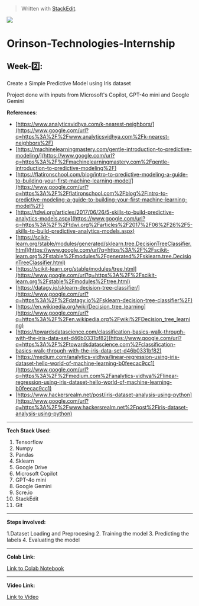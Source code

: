﻿


> Written with [StackEdit](https://stackedit.io/).

<img align="center" src="https://media.licdn.com/dms/image/v2/D4D0BAQE-K-DGUOJLfA/company-logo_200_200/company-logo_200_200/0/1723583895167/orinsontechnologies_logo?e=2147483647&v=beta&t=UMjMF0paVp2BOXZoO_NAwknwlcXtbMfDz83tedluJvs">

# Orinson-Technologies-Internship

## Week-2️⃣:

Create a Simple Predictive Model using Iris dataset

Project done with inputs from Microsoft's Copilot, GPT-4o mini and Google Gemini

**References**:

 -  [https://www.analyticsvidhya.com/k-nearest-neighbors/](https://www.google.com/url?q=https%3A%2F%2Fwww.analyticsvidhya.com%2Fk-nearest-neighbors%2F)
 -  [https://machinelearningmastery.com/gentle-introduction-to-predictive-modeling/](https://www.google.com/url?q=https%3A%2F%2Fmachinelearningmastery.com%2Fgentle-introduction-to-predictive-modeling%2F)
 -  [https://flatironschool.com/blog/intro-to-predictive-modeling-a-guide-to-building-your-first-machine-learning-model/](https://www.google.com/url?q=https%3A%2F%2Fflatironschool.com%2Fblog%2Fintro-to-predictive-modeling-a-guide-to-building-your-first-machine-learning-model%2F)
 -  [https://tdwi.org/articles/2017/06/26/5-skills-to-build-predictive-analytics-models.aspx](https://www.google.com/url?q=https%3A%2F%2Ftdwi.org%2Farticles%2F2017%2F06%2F26%2F5-skills-to-build-predictive-analytics-models.aspx)
 -  [https://scikit-learn.org/stable/modules/generated/sklearn.tree.DecisionTreeClassifier.html](https://www.google.com/url?q=https%3A%2F%2Fscikit-learn.org%2Fstable%2Fmodules%2Fgenerated%2Fsklearn.tree.DecisionTreeClassifier.html)
 -  [https://scikit-learn.org/stable/modules/tree.html](https://www.google.com/url?q=https%3A%2F%2Fscikit-learn.org%2Fstable%2Fmodules%2Ftree.html)
 -  [https://datagy.io/sklearn-decision-tree-classifier/](https://www.google.com/url?q=https%3A%2F%2Fdatagy.io%2Fsklearn-decision-tree-classifier%2F)
 -  [https://en.wikipedia.org/wiki/Decision_tree_learning](https://www.google.com/url?q=https%3A%2F%2Fen.wikipedia.org%2Fwiki%2FDecision_tree_learning)
 -  [https://towardsdatascience.com/classification-basics-walk-through-with-the-iris-data-set-d46b0331bf82](https://www.google.com/url?q=https%3A%2F%2Ftowardsdatascience.com%2Fclassification-basics-walk-through-with-the-iris-data-set-d46b0331bf82)
 -  [https://medium.com/analytics-vidhya/linear-regression-using-iris-dataset-hello-world-of-machine-learning-b0feecac9cc1](https://www.google.com/url?q=https%3A%2F%2Fmedium.com%2Fanalytics-vidhya%2Flinear-regression-using-iris-dataset-hello-world-of-machine-learning-b0feecac9cc1)
 -  [https://www.hackersrealm.net/post/iris-dataset-analysis-using-python](https://www.google.com/url?q=https%3A%2F%2Fwww.hackersrealm.net%2Fpost%2Firis-dataset-analysis-using-python)
---


**Tech Stack Used:**
1. Tensorflow
2. Numpy
3. Pandas
4. Sklearn
5. Google Drive
6. Microsoft Copilot
7. GPT-4o mini
8. Google Gemini
9. Scre.io
10. StackEdit
11. Git
---

**Steps involved:**

 

 1.Dataset Loading and Preprocesing
 2. Training the model
 3. Predicting the labels
 4. Evaluating the model

---
**Colab Link:**

[Link to Colab Notebook](https://colab.research.google.com/drive/1fG_b4aBThADWb-koiW_CIY_vuqK50c4_?usp=sharing)

---
**Video Link:**

[Link to Video](https://youtu.be/F0-qDQVlix0)

 

